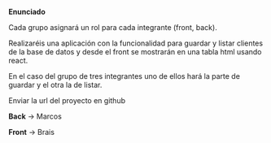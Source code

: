 **Enunciado**

Cada grupo asignará un rol para cada integrante (front, back).  

Realizaréis una aplicación con la funcionalidad para guardar y listar clientes de la base de datos y desde el front se mostrarán en una tabla html usando react. 

En el caso del grupo de tres integrantes uno de ellos hará la parte de guardar y el otra la de listar.

Enviar la url del proyecto en github


**Back** -> Marcos

**Front** -> Brais